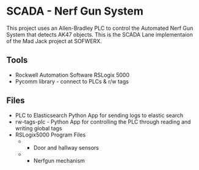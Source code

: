 # SCADA - Nerf Gun System
This project uses an Allen-Bradley PLC to control the Automated Nerf Gun System that detects AK47 objects.
This is the SCADA Lane implementaion of the Mad Jack project at SOFWERX.

## Tools
* Rockwell Automation Software RSLogix 5000
* Pycomm library - connect to PLCs & r/w tags

## Files
* PLC to Elasticsearch Python App for sending logs to elastic search
* rw-tags-plc - Python App for controlling the PLC through reading and writing global tags
* RSLogix5000 Program Files
    * - Door and hallway sensors
    * - Nerfgun mechanism
    
